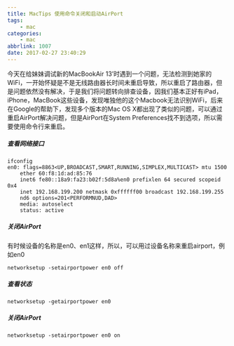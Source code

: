 ```yaml
---
title: MacTips 使用命令关闭和启动AirPort
tags: 
    - mac
categories: 
    - mac
abbrlink: 1007
date: 2017-02-27 23:40:29
---
```


今天在给妹妹调试新的MacBookAir 13’时遇到一个问题，无法检测到她家的WiFi，一开始怀疑是不是无线路由器长时间未重启导致，所以重启了路由器，但是问题依然没有解决，于是我们将问题转向排查设备，因我们基本正好有iPad，iPhone，MacBook这些设备，发现唯独他的这个Macbook无法识别WiFi，后来在Google的帮助下，发现多个版本的Mac OS X都出现了类似的问题，可以通过重启AirPort解决问题，但是AirPort在System Preferences找不到选项，所以需要使用命令行来重启。

##### **查看网络接口**
```
ifconfig
en0: flags=8863<UP,BROADCAST,SMART,RUNNING,SIMPLEX,MULTICAST> mtu 1500
	ether 60:f8:1d:ad:85:76
	inet6 fe80::18a9:fa23:b02f:5d8a%en0 prefixlen 64 secured scopeid 0x4
	inet 192.168.199.200 netmask 0xffffff00 broadcast 192.168.199.255
	nd6 options=201<PERFORMNUD,DAD>
	media: autoselect
	status: active
```
##### **关闭AirPort**
有时候设备的名称是en0、en1这样，所以，可以用过设备名称来重启airport，例如en0
```
networksetup -setairportpower en0 off
```

##### **查看状态**
```
networksetup -getairportpower en0
```

##### **关闭AirPort**
```
networksetup -setairportpower en0 on
```
